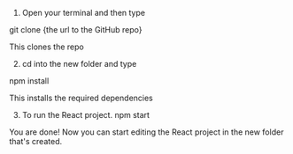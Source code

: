 1. Open your terminal and then type

git clone {the url to the GitHub repo}

This clones the repo

2. cd into the new folder and type

npm install

This installs the required dependencies

3. To run the React project.
 npm start

You are done! Now you can start editing the React project in the new folder that's created.
